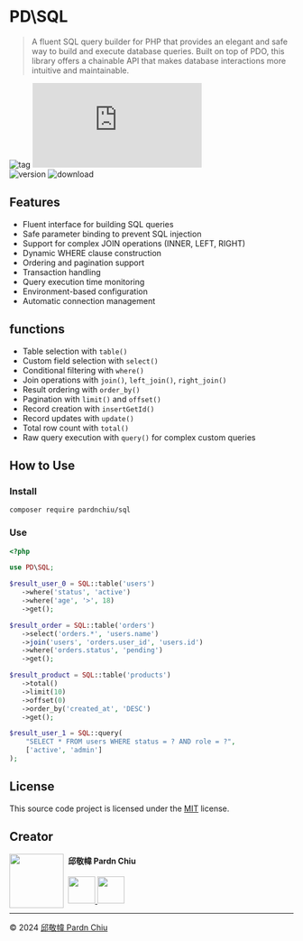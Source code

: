 # PD\SQL

> A fluent SQL query builder for PHP that provides an elegant and safe way to build and execute database queries. Built on top of PDO, this library offers a chainable API that makes database interactions more intuitive and maintainable.

![tag](https://img.shields.io/badge/tag-PHP%20Library-bb4444) 
![size](https://img.shields.io/github/size/pardnchiu/PHPSQL/src/SQL.php)<br>
![version](https://img.shields.io/packagist/v/pardnchiu/sql)
![download](https://img.shields.io/packagist/dm/pardnchiu/sql)

## Features
- Fluent interface for building SQL queries
- Safe parameter binding to prevent SQL injection
- Support for complex JOIN operations (INNER, LEFT, RIGHT)
- Dynamic WHERE clause construction
- Ordering and pagination support
- Transaction handling
- Query execution time monitoring
- Environment-based configuration
- Automatic connection management

## functions

- Table selection with `table()`
- Custom field selection with `select()`
- Conditional filtering with `where()`
- Join operations with `join()`, `left_join()`, `right_join()`
- Result ordering with `order_by()`
- Pagination with `limit()` and `offset()`
- Record creation with `insertGetId()`
- Record updates with `update()`
- Total row count with `total()`
- Raw query execution with `query()` for complex custom queries

## How to Use

### Install

```SHELL
composer require pardnchiu/sql
```

### Use

```PHP
<?php

use PD\SQL;

$result_user_0 = SQL::table('users')
   ->where('status', 'active')
   ->where('age', '>', 18)
   ->get();

$result_order = SQL::table('orders')
   ->select('orders.*', 'users.name')
   ->join('users', 'orders.user_id', 'users.id')
   ->where('orders.status', 'pending')
   ->get();

$result_product = SQL::table('products')
   ->total()
   ->limit(10)
   ->offset(0)
   ->order_by('created_at', 'DESC')
   ->get();

$result_user_1 = SQL::query(
    "SELECT * FROM users WHERE status = ? AND role = ?",
    ['active', 'admin']
);
```

## License

This source code project is licensed under the [MIT](https://github.com/pardnchiu/PHPSQL/blob/main/LICENSE) license.

## Creator

<img src="https://avatars.githubusercontent.com/u/25631760" align="left" width="96" height="96" style="margin-right: 0.5rem;">

<h4 style="padding-top: 0">邱敬幃 Pardn Chiu</h4>

<a href="mailto:dev@pardn.io" target="_blank">
    <img src="https://pardn.io/image/email.svg" width="48" height="48">
</a> <a href="https://linkedin.com/in/pardnchiu" target="_blank">
    <img src="https://pardn.io/image/linkedin.svg" width="48" height="48">
</a>

***

©️ 2024 [邱敬幃 Pardn Chiu](https://pardn.io)